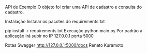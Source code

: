 API de Exemplo
O objeto foi criar uma API de cadastro e consulta do cadastro.

Instalação
Instalar os pacotes do requirements.txt

pip install -r requirements.txt
Execução
python main.py
Por padrão a aplicação irá subir no IP 127.0.0.1 porta 5000

Rotas
Swagger
http://127.0.0.1:5000/docs
Renato Kuramoto